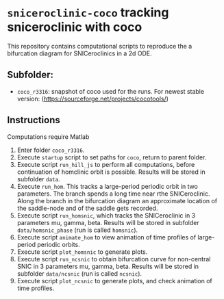 # `sniceroclinic-coco` tracking sniceroclinic with coco

This repository contains computational scripts to reproduce the a bifurcation diagram for SNICeroclinics in a 2d ODE.


## Subfolder:
* `coco_r3316`: snapshot of coco used for the runs. For newest stable version: (https://sourceforge.net/projects/cocotools/)

## Instructions

Computations require Matlab

1. Enter folder `coco_r3316`.
2. Execute `startup` script to set paths for `coco`, return to parent folder.
3. Execute script `run_hill_js` to perform all computations, before continuation of homclinic orbit is possible. Results will be stored in subfolder `data`.
4. Execute `run_hom`. This tracks a large-period periodic orbit in two parameters. The branch spends a long time near rthe SNICeroclinic. Along the branch in the bifurcation diagram an approximate location of the saddle-node and of the saddle gets recorded.
5. Execute script `run_homsnic`, which tracks the SNICeroclinic in 3 parameters mu, gamma, beta. Results will be stored in subfolder `data/homsnic_phase` (run is called `homsnic`).
6. Execute script `animate_hom` to view animation of time profiles of large-period periodic orbits.
7. Execute script `plot_homsnic` to generate plots.
8. Execute script `run_ncsnic` to obtain bifurcation curve for non-central SNIC in 3 parameters mu, gamma, beta. Results will be stored in subfolder `data/ncsnic` (run is called `ncsnic`).
9. Execute script `plot_ncsnic` to generate plots, and check animation of time profiles.
